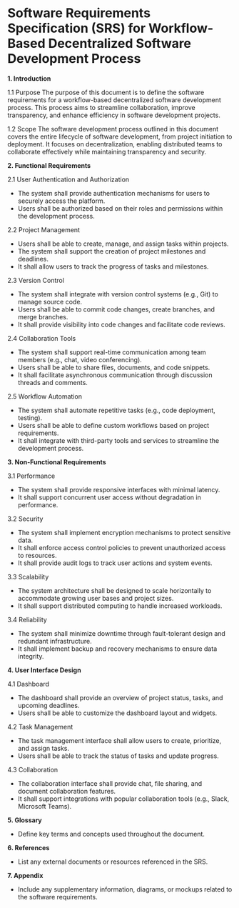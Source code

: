 # Software Requirements Specification (SRS) for Workflow-Based Decentralized Software Development Process

**1. Introduction**

1.1 Purpose
The purpose of this document is to define the software requirements for a workflow-based decentralized software development process. This process aims to streamline collaboration, improve transparency, and enhance efficiency in software development projects.

1.2 Scope
The software development process outlined in this document covers the entire lifecycle of software development, from project initiation to deployment. It focuses on decentralization, enabling distributed teams to collaborate effectively while maintaining transparency and security.

**2. Functional Requirements**

2.1 User Authentication and Authorization
   - The system shall provide authentication mechanisms for users to securely access the platform.
   - Users shall be authorized based on their roles and permissions within the development process.

2.2 Project Management
   - Users shall be able to create, manage, and assign tasks within projects.
   - The system shall support the creation of project milestones and deadlines.
   - It shall allow users to track the progress of tasks and milestones.

2.3 Version Control
   - The system shall integrate with version control systems (e.g., Git) to manage source code.
   - Users shall be able to commit code changes, create branches, and merge branches.
   - It shall provide visibility into code changes and facilitate code reviews.

2.4 Collaboration Tools
   - The system shall support real-time communication among team members (e.g., chat, video conferencing).
   - Users shall be able to share files, documents, and code snippets.
   - It shall facilitate asynchronous communication through discussion threads and comments.

2.5 Workflow Automation
   - The system shall automate repetitive tasks (e.g., code deployment, testing).
   - Users shall be able to define custom workflows based on project requirements.
   - It shall integrate with third-party tools and services to streamline the development process.

**3. Non-Functional Requirements**

3.1 Performance
   - The system shall provide responsive interfaces with minimal latency.
   - It shall support concurrent user access without degradation in performance.

3.2 Security
   - The system shall implement encryption mechanisms to protect sensitive data.
   - It shall enforce access control policies to prevent unauthorized access to resources.
   - It shall provide audit logs to track user actions and system events.

3.3 Scalability
   - The system architecture shall be designed to scale horizontally to accommodate growing user bases and project sizes.
   - It shall support distributed computing to handle increased workloads.

3.4 Reliability
   - The system shall minimize downtime through fault-tolerant design and redundant infrastructure.
   - It shall implement backup and recovery mechanisms to ensure data integrity.

**4. User Interface Design**

4.1 Dashboard
   - The dashboard shall provide an overview of project status, tasks, and upcoming deadlines.
   - Users shall be able to customize the dashboard layout and widgets.

4.2 Task Management
   - The task management interface shall allow users to create, prioritize, and assign tasks.
   - Users shall be able to track the status of tasks and update progress.

4.3 Collaboration
   - The collaboration interface shall provide chat, file sharing, and document collaboration features.
   - It shall support integrations with popular collaboration tools (e.g., Slack, Microsoft Teams).

**5. Glossary**
   - Define key terms and concepts used throughout the document.

**6. References**
   - List any external documents or resources referenced in the SRS.

**7. Appendix**
   - Include any supplementary information, diagrams, or mockups related to the software requirements.